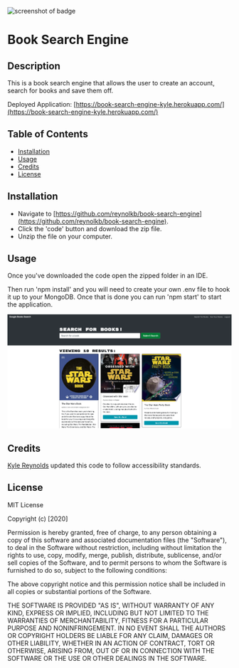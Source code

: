 ![screenshot of badge](https://img.shields.io/badge/license-MIT-blue.svg)

# Book Search Engine

## Description

This is a book search engine that allows the user to create an account, search for books and save them off.

Deployed Application: [https://book-search-engine-kyle.herokuapp.com/](https://book-search-engine-kyle.herokuapp.com/)

## Table of Contents

- [Installation](#installation)
- [Usage](#usage)
- [Credits](#credits)
- [License](#license)

## Installation

- Navigate to [https://github.com/reynolkb/book-search-engine](https://github.com/reynolkb/book-search-engine).
- Click the 'code' button and download the zip file.
- Unzip the file on your computer.

## Usage

Once you've downloaded the code open the zipped folder in an IDE.

Then run 'npm install' and you will need to create your own .env file to hook it up to your MongoDB. Once that is done you can run 'npm start' to start the application.

![screenshot of application](./screenshot.png)

## Credits

[Kyle Reynolds](https://github.com/reynolkb) updated this code to follow accessibility standards.

## License

MIT License

Copyright (c) [2020]

Permission is hereby granted, free of charge, to any person obtaining a copy
of this software and associated documentation files (the "Software"), to deal
in the Software without restriction, including without limitation the rights
to use, copy, modify, merge, publish, distribute, sublicense, and/or sell
copies of the Software, and to permit persons to whom the Software is
furnished to do so, subject to the following conditions:

The above copyright notice and this permission notice shall be included in all
copies or substantial portions of the Software.

THE SOFTWARE IS PROVIDED "AS IS", WITHOUT WARRANTY OF ANY KIND, EXPRESS OR
IMPLIED, INCLUDING BUT NOT LIMITED TO THE WARRANTIES OF MERCHANTABILITY,
FITNESS FOR A PARTICULAR PURPOSE AND NONINFRINGEMENT. IN NO EVENT SHALL THE
AUTHORS OR COPYRIGHT HOLDERS BE LIABLE FOR ANY CLAIM, DAMAGES OR OTHER
LIABILITY, WHETHER IN AN ACTION OF CONTRACT, TORT OR OTHERWISE, ARISING FROM,
OUT OF OR IN CONNECTION WITH THE SOFTWARE OR THE USE OR OTHER DEALINGS IN THE
SOFTWARE.
